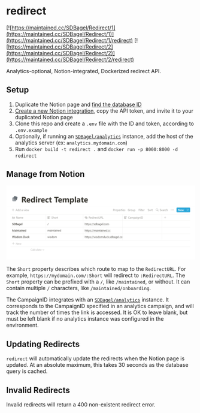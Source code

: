 # redirect
[![https://maintained.cc/SDBagel/Redirect/1](https://maintained.cc/SDBagel/Redirect/1)](https://maintained.cc/SDBagel/Redirect/1/redirect)
[![https://maintained.cc/SDBagel/Redirect/2](https://maintained.cc/SDBagel/Redirect/2)](https://maintained.cc/SDBagel/Redirect/2/redirect)

Analytics-optional, Notion-integrated, Dockerized redirect API.

## Setup
1. Duplicate the Notion page and [find the database ID](https://developers.notion.com/docs/working-with-databases)
2. [Create a new Notion integration](https://www.notion.so/my-integrations), copy the API token, and invite it to your duplicated Notion page
3. Clone this repo and create a `.env` file with the ID and token, according to `.env.example`
4. Optionally, if running an [`SDBagel/analytics`](https://github.com/SDBagel/analytics) instance, add the host of the analytics server (ex: `analytics.mydomain.com`)
5. Run `docker build -t redirect .` and `docker run -p 8000:8000 -d redirect`

## Manage from Notion

![Notion Template](./.docs/notion_template.png)

The `Short` property describes which route to map to the `RedirectURL`. For example, `https://mydomain.com/:Short` will redirect to `:RedirectURL`. The `Short` property can be prefixed with a `/`, like `/maintained`, or without. It can contain multiple `/` characters, like `/maintained/onboarding`.

The CampaignID integrates with an [`SDBagel/analytics`](https://github.com/SDBagel/analytics) instance. It corresponds to the CampaignID specified in an analytics campaign, and will track the number of times the link is accessed. It is OK to leave blank, but must be left blank if no analytics instance was configured in the environment.

## Updating Redirects

`redirect` will automatically update the redirects when the Notion page is updated. At an absolute maximum, this takes 30 seconds as the database query is cached.

## Invalid Redirects

Invalid redirects will return a 400 non-existent redirect error.